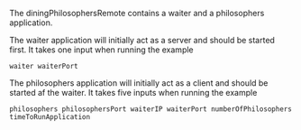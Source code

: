The diningPhilosophersRemote contains a waiter and a philosophers application.

The waiter application will initially act as a server and should be started first.
It takes one input when running the example
```terminal
waiter waiterPort
```

The philosophers application will initially act as a client and should be started af the waiter.
It takes five inputs when running the example
```terminal
philosophers philosophersPort waiterIP waiterPort numberOfPhilosophers timeToRunApplication
```
